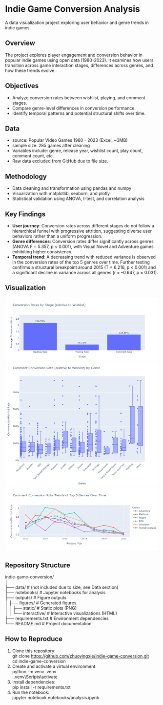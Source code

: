 # Indie Game Conversion Analysis
A data visualization project exploring user behavior and genre trends in indie games.

## Overview
The project explores player engagement and conversion behavior in popular indie games using open data (1980-2023). It examines how users transition across game interaction stages, differences across genres, and how these trends evolve.

## Objectives
- Analyze conversion rates between wishlist, playing, and comment stages.
- Compare genre-level differences in conversion performance.
- Identify temporal patterns and potential structural shifts over time.

## Data
- source: Popular Video Games 1980 - 2023 (Excel, ~3MB)
- sample size: 285 games after cleaning
- Variables include: genre, release year, wishlist count, play count, comment count, etc.
- Raw data excluded from GitHub due to file size.

## Methodology
- Data cleaning and transformation using pandas and numpy
- Visualization with matplotlib, seaborn, and plotly
- Statistical validation using ANOVA, t-test, and correlation analysis

## Key Findings
- **User journey**: Conversion rates across different stages do not follow a hierarchical funnel with progressive attrition, suggesting diverse user behaviors rather than a uniform progression.
- **Genre differences**: Conversion rates differ significantly across genres (ANOVA F = 5.357, p < 0.001), with Visual Novel and Adventure games exhibiting higher consistency.
- **Temporal trend**: A decreasing trend with reduced variance is observed in the conversion rates of the top 5 genres over time. Further testing confirms a structural breakpoint around 2015 (T = 6.216, p < 0.001) and a significant decline in variance across all genres (r = –0.647, p = 0.031).

## Visualization
![Conversion by Stage](outputs/figures/static/Conversion_by_Stage.png)
![Conversion by Genre](outputs/figures/static/Conversion_by_Genre.png)
![Conversion Trends of Top 5 Genres](outputs/figures/static/Conversion_Trends_of_Top5_Genres.png)

## Repository Structure
indie-game-conversion/  
│  
├── data/                 # (not included due to size; see Data section)  
├── notebooks/            # Jupyter notebooks for analysis  
├── outputs/              # Figure outputs  
│   ├── figures/              # Generated figures  
│   │   ├── static/           # Static plots (PNG)  
│   │   └── interactive/      # Interactive visualizations (HTML)  
├── requirements.txt      # Environment dependencies  
└── README.md             # Project documentation  

## How to Reproduce
1. Clone this repository:  
   git clone https://github.com/zhuoyingxie/indie-game-conversion.git  
   cd indie-game-conversion  
2. Create and activate a virtual environment:  
   python -m venv .venv  
   .\.venv\Scripts\activate  
3. Install dependencies:  
   pip install -r requirements.txt  
4. Run the notebook:  
   jupyter notebook notebooks/analysis.ipynb
